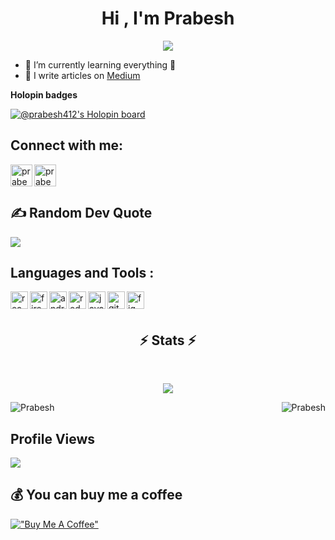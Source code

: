 <h1 align="center"><b>Hi , I'm Prabesh </b></h1>
<p align="center">
<!--   [![Typing SVG](https://readme-typing-svg.demolab.com/?lines=First+line+of+text;Second+line+of+text)](https://git.io/typing-svg) -->
  <a href="https://github.com/DenverCoder1/readme-typing-svg"><img src="https://readme-typing-svg.herokuapp.com?font=Time+New+Roman&color=cyan&duration=3000&repeat=true&size=25&center=true&vCenter=true&width=600&height=100&lines=Mobile+APP+Developer;React Native;Active+Learner/Researcher😊"></a>
</p>

- 🌱 I’m currently learning everything 🤣
- 📝 I write articles on [Medium](https://medium.com/@pbakhrel5)

<strong>Holopin badges</strong>

[![@prabesh412's Holopin board](https://holopin.me/prabesh412)](https://holopin.io/@prabesh412)



## <b>Connect with me:</b>
[<img align="left" alt="prabesh | LinkedIn" width="35px" color="white" src="https://cdn.jsdelivr.net/npm/simple-icons@v3/icons/facebook.svg" />][facebook] 
[<img align="left" alt="prabesh | Instagram" width="35px" src="https://cdn.jsdelivr.net/npm/simple-icons@v3/icons/instagram.svg"/>][instagram]

<br />
<br />

## <b>✍️ Random Dev Quote</b>
![](https://quotes-github-readme.vercel.app/api?type=horizontal&theme=tokyonight)
<br>

## <b>Languages and Tools :</b>

<img align="left" alt="react" width="28px" src="https://cdn.icon-icons.com/icons2/2108/PNG/512/react_icon_130845.png" />

<img align="left" alt="firebase" width="28px" src="https://cdn.icon-icons.com/icons2/2107/PNG/512/file_type_firebase_icon_130606.png"/>

<img align="left" alt="android" width="28px" src="https://cdn.icon-icons.com/icons2/3053/PNG/512/android_studio_alt_macos_bigsur_icon_190395.png" />

<img align="left" alt="redux" width="28px" src="https://cdn.icon-icons.com/icons2/2415/PNG/512/redux_original_logo_icon_146365.png" />

<img align="left" alt="javascript" width="28px" src="https://cdn.icon-icons.com/icons2/2108/PNG/512/javascript_icon_130900.png" />

<img align='left' alt='git' width='28px' src="https://cdn.jsdelivr.net/gh/devicons/devicon@latest/icons/git/git-original.svg" />

<img align="left" alt="figma" width="28px" src="https://cdn.jsdelivr.net/gh/devicons/devicon@latest/icons/figma/figma-original.svg" />


[instagram]: https://www.instagram.com/prabesh.bakhrel5/

[facebook]: https://www.facebook.com/prabesh.bakhrel.9/
<br />
<br />


<h2 align="center">⚡ Stats ⚡</h2>
<br>
<!-- <p align=center> -->
  <div align=center>

![](https://github-readme-streak-stats.herokuapp.com/?user=5Prabesh&theme=tokyonight&hide_border=false)
  </div>
  
<img align="right" src="https://github-readme-stats.vercel.app/api?username=5Prabesh&show_icons=true&locale=en&theme=tokyonight" alt="Prabesh"/> 
<img align="center" src="https://github-readme-stats.vercel.app/api/top-langs?username=5Prabesh&show_icons=true&locale=en&layout=compact&theme=tokyonight" alt="Prabesh"/>


<br />

## <b>Profile Views</b>
![](https://komarev.com/ghpvc/?username=5Prabesh)

## 💰 <b>You can buy me a coffee</b>
[!["Buy Me A Coffee"](https://www.buymeacoffee.com/assets/img/custom_images/orange_img.png)](https://www.buymeacoffee.com/pbakhrel54)
